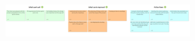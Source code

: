 ![Screenshot_2023-04-23_123217](uploads/1b52d0241eb9c426e0acdfad9a80f0ed/Screenshot_2023-04-23_123217.png)